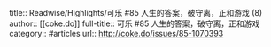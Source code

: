 title:: Readwise/Highlights/可乐 #85 人生的答案，破守离，正和游戏 (8)
author:: [[coke.do]]
full-title:: 可乐 \#85 人生的答案，破守离，正和游戏
category:: #articles
url:: http://coke.do/issues/85-1070393

